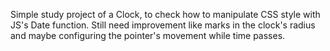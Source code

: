 Simple study project of a Clock, to check how to manipulate CSS style with JS's Date function. Still need improvement like marks in the clock's radius and maybe configuring the pointer's movement while time passes.
